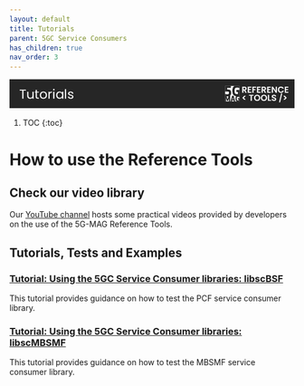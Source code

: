 ```yaml
---
layout: default
title: Tutorials
parent: 5GC Service Consumers
has_children: true
nav_order: 3
---
```

<img src="../../assets/images/Banner_Tutorials.png" /> 

1. TOC
{:toc}

# How to use the Reference Tools

## Check our video library
Our [YouTube channel](https://www.youtube.com/@5GMAG) hosts some practical videos provided by developers on the use of the 5G-MAG Reference Tools.

## Tutorials, Tests and Examples

### [Tutorial: Using the 5GC Service Consumer libraries: libscBSF](./tutorials/using-libscPCF.html)

This tutorial provides guidance on how to test the PCF service consumer library.

### [Tutorial: Using the 5GC Service Consumer libraries: libscMBSMF](./tutorials/using-libscMBSMF.html)

This tutorial provides guidance on how to test the MBSMF service consumer library.
